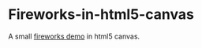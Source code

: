 Fireworks-in-html5-canvas
=========================


A small [fireworks demo](https://jsfiddle.net/kxqeqk7v/5/) in html5 canvas.
